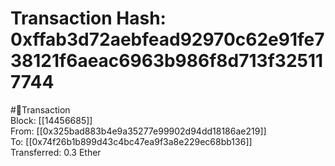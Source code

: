 
Transaction Hash: 0xffab3d72aebfead92970c62e91fe738121f6aeac6963b986f8d713f325117744
====================================================================================
  
#💸Transaction  
Block: [[14456685]]  
From: [[0x325bad883b4e9a35277e99902d94dd18186ae219]]  
To: [[0x74f26b1b899d43c4bc47ea9f3a8e229ec68bb136]]  
Transferred: 0.3 Ether